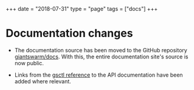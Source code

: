 +++
date = "2018-07-31"
type = "page"
tags = ["docs"]
+++

# Documentation changes

- The documentation source has been moved to the GitHub repository [giantswarm/docs](https://github.com/giantswarm/docs/). With this, the entire documentation site's source is now public.

- Links from the [gsctl reference](https://docs.giantswarm.io/reference/gsctl/) to the API documentation have been added where relevant.
